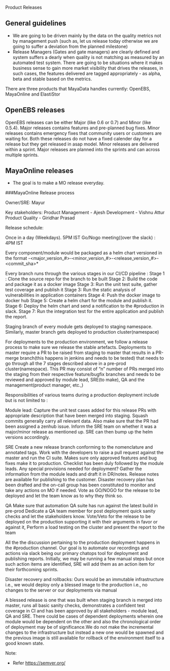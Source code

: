 Product Releases

## General guidelines

- We are going to be driven mainly by the data on the quality metrics not by management push (such as, let us release today otherwise we are going to suffer a deviation from the planned milestone) 
- Release Managers (Gates and gate managers)  are clearly defined and system suffers a dearly when quality is not matching as measured by an automated test system.
There are going to be situations where it makes business sense to gain more market visibility that drives the releases, in such cases, the features delivered are tagged appropriately - as alpha, beta and stable based on the metrics.


There are three products that MayaData handles currently: OpenEBS, MayaOnline and ElastiStor

## OpenEBS releases
OpenEBS releases can be either Major (like 0.6 or 0.7) and Minor (like 0.5.4). Major releases contains features and pre-planned bug fixes. Minor releases contains emergency fixes that community users or customers are waiting for. Both these releases do not have a fixed calender day for a release but they get released in asap model. Minor releases are delivered within a sprint. Major releases are planned into the sprints and can across multiple sprints.

## MayaOnline releases
- The goal is to make a MO release everyday.



###MayaOnline Release process

Owner/SRE: Mayur

Key stakeholders:
Product Management - Ajesh
Development - Vishnu Attur
Product Quality - Giridhar Prasad

Release schedule:

Once in a day (Weekdays). 5PM IST
Go/Nogo meeting((over the slack) : 4PM IST 


Every component/module  would be packaged as a  helm chart  versioned in the format <module>-<major_version_#>-<minor_version_#>-<release_version_#>-<commit_sha>*

Every branch runs through the various stages in our CI/CD pipeline :
Stage 1 : Clone the source repo for the branch to be built
Stage 2:  Build the code and package it as a docker image
Stage 3: Run the unit test suite, gather test coverage and publish it
Stage 3: Run the static analysis of vulnerabilities in application containers
Stage 4: Push the docker image to docker hub
Stage 5: Create a helm chart for the module and publish it.
Stage 6: Deploy the helm chart and send a notification to the #production in slack.
Stage 7: Run the integration test for the entire application and publish the report.

Staging branch of every module gets deployed to staging namespace.
Similarly, master branch gets deployed to production cluster(namespace)



For deployments to the production environment, we follow a release process to make sure we release the stable artefacts. Deployments to master require a PR to be raised from staging to master that results in a PR-merge branch(this happens in jenkins and needs to be tested) that needs to go through all the 7 stages described above in a pre-prod cluster(namespace). This PR may consist of “n” number of PRs merged into the staging from their respective feature/bugfix branches and needs to be reviewed and approved by module lead, SRE(to make), QA and the management(product manager, etc.,)

Responsibilities of various teams during a production deployment include but is not limited to :

Module lead:
Capture the unit test cases added for this release
PRs with appropriate description that have been merged into staging. Squash commits generally carry all relevant data. Also make sure that the PR had been assigned a zenhub issue.
Inform the SRE team on whether it was a major/minor release as mentioned up. SRE can then bump up the helm versions accordingly.

SRE 
Create a new release branch conforming to the nomenclature and annotated tags.
Work with the developers to raise a pull request against the master and run the CI suite.
Makes sure only approved features and bug fixes make it to production.
Checklist has been duly followed by the module leads.
Any special provisions needed for deployment?  Gather the information from the module leads and draft it in DR/notes.
Release notes are available for publishing to the customer.
Disaster recovery plan has been drafted and the on-call group has been constituted to monitor and take any actions on MO if needed.
Vote as GO/NOGO for the release to be deployed and let the team know as to why they think so. 

QA 
Make sure that automation QA suite has run against the latest build in pre-prod
Dedicate a QA team member for post deployment quick sanity checks and let the stakeholders know.
Vote/Veto for the release to be deployed on the production supporting it with their arguments in favor or against it,
Perform a load testing on the cluster and present the report to the team

All the the discussion pertaining to the production deployment happens in the #production channel. Our goal is to automate our recordings and actions via slack being our primary chatops tool for deployment and publishing reports. Initially, we may be running a few manual steps but once such action items are identified, SRE will add them as an action item for their forthcoming sprints.

Disaster recovery and rollbacks:
Ours would be an immutable infrastructure i.e., we would deploy only a blessed image to the production i.e., no changes to the server or our deployments via manual 

A blessed release is one that was built when staging branch is merged into master, runs all basic sanity checks, demonstrates a confident test coverage in CI and has been approved by all stakeholders - module lead, QA  and SRE. There could be cases of dependent deployments wherein one module would be dependent on the other and also the chronological order of deployment may be of significance.We do not make the incremental changes to the infrastructure but instead a new one would be spawned and the previous image is still available for rollback of the environment itself to a good known state. 

Note:
* Refer https://semver.org/
